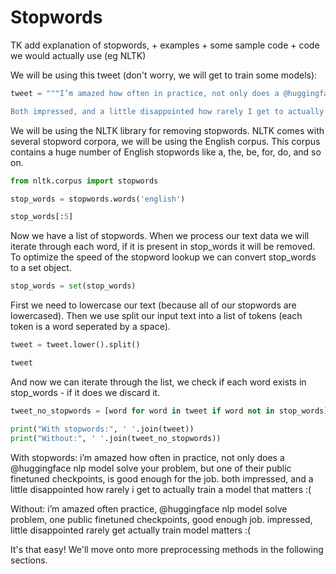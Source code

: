 # Stopwords

TK add explanation of stopwords, + examples + some sample code + code we would actually use (eg NLTK)

We will be using this tweet (don't worry, we will get to train some models):

```py
tweet = """I’m amazed how often in practice, not only does a @huggingface NLP model solve your problem, but one of their public finetuned checkpoints, is good enough for the job.

Both impressed, and a little disappointed how rarely I get to actually train a model that matters :("""
```

We will be using the NLTK library for removing stopwords. NLTK comes with several stopword corpora, we will be using the English corpus. This corpus contains a huge number of English stopwords like a, the, be, for, do, and so on.

```py
from nltk.corpus import stopwords

stop_words = stopwords.words('english')

stop_words[:5]
```

Now we have a list of stopwords. When we process our text data we will iterate through each word, if it is present in stop_words it will be removed. To optimize the speed of the stopword lookup we can convert stop_words to a set object.

```py
stop_words = set(stop_words)
```
First we need to lowercase our text (because all of our stopwords are lowercased). Then we use split our input text into a list of tokens (each token is a word seperated by a space).

```py
tweet = tweet.lower().split()

tweet
```

And now we can iterate through the list, we check if each word exists in stop_words - if it does we discard it.

```py
tweet_no_stopwords = [word for word in tweet if word not in stop_words]

print("With stopwords:", ' '.join(tweet))
print("Without:", ' '.join(tweet_no_stopwords))
```

With stopwords: i’m amazed how often in practice, not only does a @huggingface nlp model solve your problem, but one of their public finetuned checkpoints, is good enough for the job. both impressed, and a little disappointed how rarely i get to actually train a model that matters :(

Without: i’m amazed often practice, @huggingface nlp model solve problem, one public finetuned checkpoints, good enough job. impressed, little disappointed rarely get actually train model matters :(

It's that easy! We'll move onto more preprocessing methods in the following sections.
